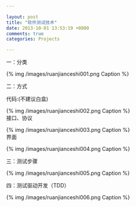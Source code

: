 ```yaml
---

layout: post
title: "软件测试技术"
date: 2013-10-01 13:53:19 +0800
comments: true
categories: Projects 

--- 
```


一：分类



{% img /images/ruanjianceshi001.png Caption %}  

<!--more-->


二：方式

代码:(不建议白盒)

{% img /images/ruanjianceshi002.png Caption %}  
接口、协议

{% img /images/ruanjianceshi003.png Caption %}  
界面

{% img /images/ruanjianceshi004.png Caption %}  

三：测试步骤

{% img /images/ruanjianceshi005.png Caption %}  

四：测试驱动开发（TDD）


{% img /images/ruanjianceshi006.png Caption %}  
